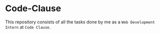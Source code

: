 # Code-Clause
This repository consists of all the tasks done by me as a `Web Development Intern` at `Code Clause`.
